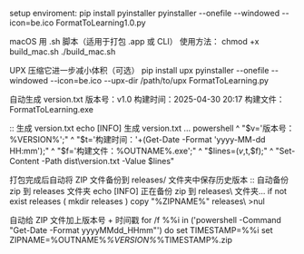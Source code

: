 setup enviroment:
pip install pyinstaller
pyinstaller --onefile --windowed --icon=be.ico FormatToLearning1.0.py

macOS 用 .sh 脚本（适用于打包 .app 或 CLI）
使用方法：
chmod +x build_mac.sh
./build_mac.sh

UPX 压缩它进一步减小体积（可选）
pip install upx
pyinstaller --onefile --windowed --icon=be.ico --upx-dir /path/to/upx FormatToLearning.py


自动生成 version.txt
版本号：v1.0
构建时间：2025-04-30 20:17
构建文件：FormatToLearning.exe

:: 生成 version.txt
echo [INFO] 生成 version.txt ...
powershell ^
"$v='版本号：%VERSION%';" ^
"$t='构建时间：'+(Get-Date -Format 'yyyy-MM-dd HH:mm');" ^
"$f='构建文件：%OUTNAME%.exe';" ^
"$lines=($v,$t,$f);" ^
"Set-Content -Path dist\\version.txt -Value $lines"


打包完成后自动将 ZIP 文件备份到 releases/ 文件夹中保存历史版本
:: 自动备份 zip 到 releases 文件夹
echo [INFO] 正在备份 zip 到 releases\ 文件夹...
if not exist releases (
mkdir releases
)
copy "%ZIPNAME%" releases\ >nul


自动给 ZIP 文件加上版本号 + 时间戳
for /f %%i in ('powershell -Command "Get-Date -Format yyyyMMdd_HHmm"') do set TIMESTAMP=%%i
set ZIPNAME=%OUTNAME%_%VERSION%_%TIMESTAMP%.zip
